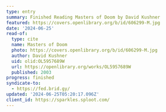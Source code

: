 ```yaml
---
type: entry
summary: Finished Reading Masters of Doom by David Kushner
featured: https://covers.openlibrary.org/b/id/606299-M.jpg
date: '2024-06-25'
read-of:
  type: cite
  name: Masters of Doom
  photo: https://covers.openlibrary.org/b/id/606299-M.jpg
  author: David Kushner
  uid: olid:OL5957689W
  url: https://openlibrary.org/works/OL5957689W
  published: 2003
progress: finished
syndicate-to:
  - https://fed.brid.gy/
updated: '2024-06-25T05:20:17.096Z'
client_id: https://sparkles.sploot.com/
---
```

